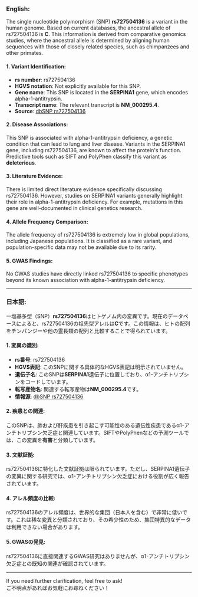 ### English:
The single nucleotide polymorphism (SNP) **rs727504136** is a variant in the human genome. Based on current databases, the ancestral allele of rs727504136 is **C**. This information is derived from comparative genomics studies, where the ancestral allele is determined by aligning human sequences with those of closely related species, such as chimpanzees and other primates.

#### 1. Variant Identification:
- **rs number**: rs727504136  
- **HGVS notation**: Not explicitly available for this SNP.  
- **Gene name**: This SNP is located in the **SERPINA1** gene, which encodes alpha-1-antitrypsin.  
- **Transcript name**: The relevant transcript is **NM_000295.4**.  
- **Source**: [dbSNP rs727504136](https://www.ncbi.nlm.nih.gov/snp/rs727504136)

#### 2. Disease Associations:
This SNP is associated with alpha-1-antitrypsin deficiency, a genetic condition that can lead to lung and liver disease. Variants in the SERPINA1 gene, including rs727504136, are known to affect the protein's function. Predictive tools such as SIFT and PolyPhen classify this variant as **deleterious**.

#### 3. Literature Evidence:
There is limited direct literature evidence specifically discussing rs727504136. However, studies on SERPINA1 variants generally highlight their role in alpha-1-antitrypsin deficiency. For example, mutations in this gene are well-documented in clinical genetics research.

#### 4. Allele Frequency Comparison:
The allele frequency of rs727504136 is extremely low in global populations, including Japanese populations. It is classified as a rare variant, and population-specific data may not be available due to its rarity.

#### 5. GWAS Findings:
No GWAS studies have directly linked rs727504136 to specific phenotypes beyond its known association with alpha-1-antitrypsin deficiency.

---

### 日本語:
一塩基多型（SNP）**rs727504136**はヒトゲノム内の変異です。現在のデータベースによると、rs727504136の祖先型アレルは**C**です。この情報は、ヒトの配列をチンパンジーや他の霊長類の配列と比較することで得られています。

#### 1. 変異の識別:
- **rs番号**: rs727504136  
- **HGVS表記**: このSNPに関する具体的なHGVS表記は明示されていません。  
- **遺伝子名**: このSNPは**SERPINA1**遺伝子に位置しており、α1-アンチトリプシンをコードしています。  
- **転写産物名**: 関連する転写産物は**NM_000295.4**です。  
- **情報源**: [dbSNP rs727504136](https://www.ncbi.nlm.nih.gov/snp/rs727504136)

#### 2. 疾患との関連:
このSNPは、肺および肝疾患を引き起こす可能性のある遺伝性疾患であるα1-アンチトリプシン欠乏症と関連しています。SIFTやPolyPhenなどの予測ツールでは、この変異を**有害**と分類しています。

#### 3. 文献証拠:
rs727504136に特化した文献証拠は限られています。ただし、SERPINA1遺伝子の変異に関する研究では、α1-アンチトリプシン欠乏症における役割が広く報告されています。

#### 4. アレル頻度の比較:
rs727504136のアレル頻度は、世界的な集団（日本人を含む）で非常に低いです。これは稀な変異と分類されており、その希少性のため、集団特異的なデータは利用できない場合があります。

#### 5. GWASの発見:
rs727504136に直接関連するGWAS研究はありませんが、α1-アンチトリプシン欠乏症との既知の関連が確認されています。

--- 
If you need further clarification, feel free to ask!  
ご不明点があればお気軽にお尋ねください！